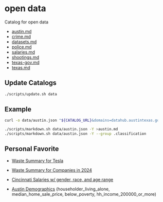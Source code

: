 # open data

Catalog for open data 

* [austin.md](./austin.md)
* [crime.md](./crime.md)
* [datasets.md](./datasets.md)
* [police.md](./police.md)
* [salaries.md](./salaries.md)
* [shootings.md](./shootings.md)
* [texas-gov.md](./texas-gov.md)
* [texas.md](./texas.md)


## Update Catalogs

```sh
./scripts/update.sh data
```

## Example 

```sh
curl -o data/austin.json "${CATALOG_URL}&domains=datahub.austintexas.gov"

./scripts/markdown.sh data/austin.json -Y >austin.md
./scripts/markdown.sh data/austin.json -Y --group .classification 
```

## Personal Favorite

* [Waste Summary for Tesla](https://data.texas.gov/resource/79s2-9ack.json?form_submitter=TESLA)  

* [Waste Summary for Companies in 2024](https://data.texas.gov/resource/79s2-9ack.json?$select=form_submitter,handling_code,count(handling_code),sum(p_quantity_generated)&$group=form_submitter,handling_code&$where=record_date>'2024-01-01'&$limit=10000)  
  
* [Cincinnati Salaries w/ gender, race, and age range](https://data.cincinnati-oh.gov/resource/wmj4-ygbf.json)

* [Austin Demographics](https://datahub.austintexas.gov/resource/puux-7swp.json) (householder_living_alone, median_home_sale_price, below_poverty, hh_income_200000_or_more)

